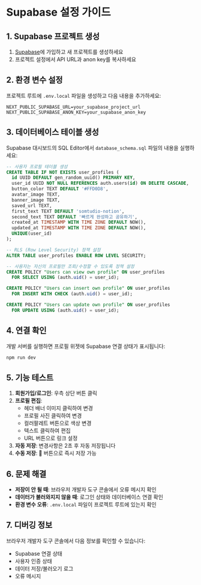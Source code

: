 # Supabase 설정 가이드

## 1. Supabase 프로젝트 생성
1. [Supabase](https://supabase.com)에 가입하고 새 프로젝트를 생성하세요
2. 프로젝트 설정에서 API URL과 anon key를 복사하세요

## 2. 환경 변수 설정
프로젝트 루트에 `.env.local` 파일을 생성하고 다음 내용을 추가하세요:

```env
NEXT_PUBLIC_SUPABASE_URL=your_supabase_project_url
NEXT_PUBLIC_SUPABASE_ANON_KEY=your_supabase_anon_key
```

## 3. 데이터베이스 테이블 생성
Supabase 대시보드의 SQL Editor에서 `database_schema.sql` 파일의 내용을 실행하세요:

```sql
-- 사용자 프로필 테이블 생성
CREATE TABLE IF NOT EXISTS user_profiles (
  id UUID DEFAULT gen_random_uuid() PRIMARY KEY,
  user_id UUID NOT NULL REFERENCES auth.users(id) ON DELETE CASCADE,
  button_color TEXT DEFAULT '#FFD0D8',
  avatar_image TEXT,
  banner_image TEXT,
  saved_url TEXT,
  first_text TEXT DEFAULT 'somtudio-notion',
  second_text TEXT DEFAULT '빠르게 완성하고 공유하기',
  created_at TIMESTAMP WITH TIME ZONE DEFAULT NOW(),
  updated_at TIMESTAMP WITH TIME ZONE DEFAULT NOW(),
  UNIQUE(user_id)
);

-- RLS (Row Level Security) 정책 설정
ALTER TABLE user_profiles ENABLE ROW LEVEL SECURITY;

-- 사용자는 자신의 프로필만 조회/수정할 수 있도록 정책 설정
CREATE POLICY "Users can view own profile" ON user_profiles
  FOR SELECT USING (auth.uid() = user_id);

CREATE POLICY "Users can insert own profile" ON user_profiles
  FOR INSERT WITH CHECK (auth.uid() = user_id);

CREATE POLICY "Users can update own profile" ON user_profiles
  FOR UPDATE USING (auth.uid() = user_id);
```

## 4. 연결 확인
개발 서버를 실행하면 프로필 위젯에 Supabase 연결 상태가 표시됩니다:

```bash
npm run dev
```

## 5. 기능 테스트
1. **회원가입/로그인**: 우측 상단 버튼 클릭
2. **프로필 편집**: 
   - 헤더 배너 이미지 클릭하여 변경
   - 프로필 사진 클릭하여 변경
   - 컬러팔레트 버튼으로 색상 변경
   - 텍스트 클릭하여 편집
   - URL 버튼으로 링크 설정
3. **자동 저장**: 변경사항은 2초 후 자동 저장됩니다
4. **수동 저장**: 💾 버튼으로 즉시 저장 가능

## 6. 문제 해결
- **저장이 안 될 때**: 브라우저 개발자 도구 콘솔에서 오류 메시지 확인
- **데이터가 불러와지지 않을 때**: 로그인 상태와 데이터베이스 연결 확인
- **환경 변수 오류**: `.env.local` 파일이 프로젝트 루트에 있는지 확인

## 7. 디버깅 정보
브라우저 개발자 도구 콘솔에서 다음 정보를 확인할 수 있습니다:
- Supabase 연결 상태
- 사용자 인증 상태
- 데이터 저장/불러오기 로그
- 오류 메시지


